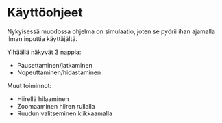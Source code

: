 # Käyttöohjeet

Nykyisessä muodossa ohjelma on simulaatio, joten se pyörii ihan ajamalla ilman inputtia käyttäjältä.

Ylhäällä näkyvät 3 nappia:
- Pausettaminen/jatkaminen
- Nopeuttaminen/hidastaminen

Muut toiminnot:
- Hiirellä hilaaminen
- Zoomaaminen hiiren rullalla
- Ruudun valitseminen klikkaamalla
